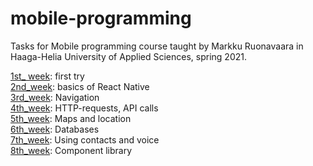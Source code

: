 # mobile-programming
Tasks for Mobile programming course taught by Markku Ruonavaara in Haaga-Helia University of Applied Sciences, 
spring 2021.


[1st_ week](https://github.com/kri-ku/mobile-programming/tree/master/1st_week): first try<br>
[2nd_week](https://github.com/kri-ku/mobile-programming/tree/master/2nd_week): basics of React Native<br>
[3rd_week](https://github.com/kri-ku/mobile-programming/tree/master/3rd_week/calculator_with_pages): Navigation<br>
[4th_week](https://github.com/kri-ku/mobile-programming/tree/master/4th_week): HTTP-requests, API calls<br>
[5th_week](https://github.com/kri-ku/mobile-programming/tree/master/5th_week): Maps and location<br>
[6th_week](https://github.com/kri-ku/mobile-programming/tree/master/6th_week/shopping_list_with_database): Databases<br>
[7th_week](https://github.com/kri-ku/mobile-programming/tree/master/7th_week): Using contacts and voice<br>
[8th_week](https://github.com/kri-ku/mobile-programming/tree/master/8th_week): Component library<br>
